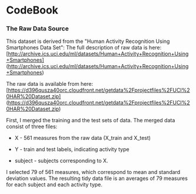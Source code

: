 CodeBook
========

### The Raw Data Source
This dataset is derived from the "Human Activity Recognition Using Smartphones Data Set": 
The full description of raw data is here:
[http://archive.ics.uci.edu/ml/datasets/Human+Activity+Recognition+Using+Smartphones] (http://archive.ics.uci.edu/ml/datasets/Human+Activity+Recognition+Using+Smartphones)

The raw data is available from here:
[https://d396qusza40orc.cloudfront.net/getdata%2Fprojectfiles%2FUCI%20HAR%20Dataset.zip] (https://d396qusza40orc.cloudfront.net/getdata%2Fprojectfiles%2FUCI%20HAR%20Dataset.zip)

First, I merged the training and the test sets of data. The merged data consist of three files:

* X - 561 measures from the raw data (X_train and X_test)

* Y - train and test labels, indicating activity type

* subject - subjects corresponding to X.

I selected 79 of 561 measures, which correspond to mean and standard deviation values. The resulting tidy data file is an averages of 79 measures for each subject and each activity type. 